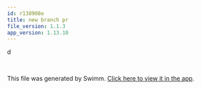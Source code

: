 ```yaml
---
id: r138908e
title: new branch pr
file_version: 1.1.3
app_version: 1.13.10
---
```


d

<br/>

This file was generated by Swimm. [Click here to view it in the app](https://swimm-web-app.web.app/repos/Z2l0aHViJTNBJTNBTm9hUmVwbyUzQSUzQU5vYW96ZXI=/docs/r138908e).
